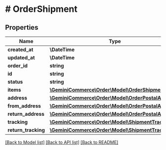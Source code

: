 # # OrderShipment


## Properties


Name | Type | Description | Notes
------------ | ------------- | ------------- | -------------
**created_at**| **\DateTime** |   | [optional]
**updated_at**| **\DateTime** |   | [optional]
**order_id**| **string** |   | [optional]
**id**| **string** |   | [optional]
**status**| **string** |   | [optional]
**items**| [**\GeminiCommerce\Order\Model\OrderShipmentItem[]**](OrderShipmentItem.md) |   | [optional]
**address**| [**\GeminiCommerce\Order\Model\OrderPostalAddress**](OrderPostalAddress.md) |   | [optional]
**from_address**| [**\GeminiCommerce\Order\Model\OrderPostalAddress**](OrderPostalAddress.md) |   | [optional]
**return_address**| [**\GeminiCommerce\Order\Model\OrderPostalAddress**](OrderPostalAddress.md) |   | [optional]
**tracking**| [**\GeminiCommerce\Order\Model\ShipmentTracking[]**](ShipmentTracking.md) |   | [optional]
**return_tracking**| [**\GeminiCommerce\Order\Model\ShipmentTracking[]**](ShipmentTracking.md) |   | [optional]


[[Back to Model list]](../../README.md#models) [[Back to API list]](../../README.md#endpoints) [[Back to README]](../../README.md)
